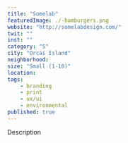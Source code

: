 ```yaml
---
title: "Somelab"
featuredImage: ./-hamburgers.png
website: "http://somelabdesign.com/"
twit: ""
inst: ""
category: "S"
city: "Orcas Island"
neighborhood:
size: "Small (1-10)"
location: 
tags:
    - branding
    - print
    - ux/ui
    - environmental
published: true
---
```


Description
